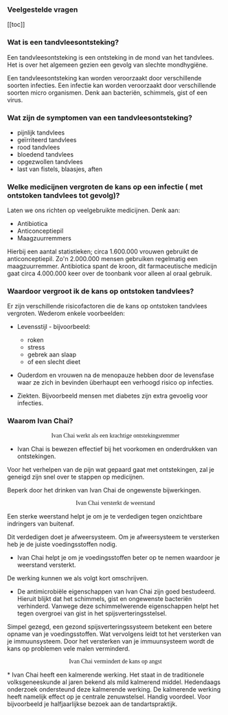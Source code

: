 ### Veelgestelde vragen

[[toc]]

### Wat is een tandvleesontsteking?

Een tandvleesontsteking is een ontsteking in de mond van het tandvlees. Het is over het algemeen gezien een gevolg van slechte mondhygiëne.

Een tandvleesontsteking kan worden veroorzaakt door verschillende soorten infecties. Een infectie kan worden veroorzaakt  door verschillende soorten micro organismen. Denk aan bacteriën, schimmels, gist of een virus.

### Wat zijn de symptomen van een tandvleesontsteking?

* pijnlijk tandvlees
* geïrriteerd tandvlees
* rood tandvlees
* bloedend tandvlees
* opgezwollen tandvlees
* last van fistels, blaasjes, aften

### Welke medicijnen vergroten de kans op een infectie ( met ontstoken tandvlees tot gevolg)?

Laten we ons richten op veelgebruikte medicijnen. Denk aan:
* Antibiotica
* Anticonceptiepil
* Maagzuurremmers

Hierbij een aantal statistieken; circa 1.600.000 vrouwen gebruikt de anticonceptiepil. Zo'n 2.000.000 mensen gebruiken regelmatig een maagzuurremmer. Antibiotica spant de kroon, dit farmaceutische medicijn gaat circa 4.000.000 keer over de toonbank voor alleen al oraal gebruik.

### Waardoor vergroot ik de kans op ontstoken tandvlees?

Er zijn verschillende risicofactoren die de kans op ontstoken tandvlees vergroten. Wederom enkele voorbeelden:

* Levensstijl - bijvoorbeeld:
  - roken
  - stress
  - gebrek aan slaap
  - of een slecht dieet

* Ouderdom en vrouwen na de menopauze hebben door de levensfase waar ze zich in bevinden überhaupt een verhoogd risico op infecties.

* Ziekten. Bijvoorbeeld mensen met diabetes zijn extra gevoelig voor infecties.

### Waarom Ivan Chai?

<p style="text-align: center; font-family:papyrus">Ivan Chai werkt als een krachtige ontstekingsremmer</p>

* Ivan Chai is bewezen effectief bij het voorkomen en onderdrukken van ontstekingen.

Voor het verhelpen van de pijn wat gepaard gaat met ontstekingen, zal je geneigd zijn snel over te stappen op medicijnen.

Beperk door het drinken van Ivan Chai de ongewenste bijwerkingen.

<p style="text-align: center; font-family:papyrus">Ivan Chai versterkt de weerstand</p>

Een sterke weerstand helpt je om je te verdedigen tegen onzichtbare indringers van buitenaf.

Dit verdedigen doet je afweersysteem. Om je afweersysteem te versterken heb je de juiste voedingsstoffen nodig.

* Ivan Chai helpt je om je voedingsstoffen beter op te nemen waardoor je weerstand versterkt.

De werking kunnen we als volgt kort omschrijven.

* De antimicrobiële eigenschappen van Ivan Chai zijn goed bestudeerd. Hieruit blijkt dat het schimmels, gist en ongewenste bacteriën verhinderd. Vanwege deze schimmelwerende eigenschappen helpt het tegen overgroei van gist in het spijsverteringsstelsel.

Simpel gezegd, een gezond spijsverteringssysteem betekent een betere opname van je voedingsstoffen.
Wat vervolgens leidt tot het versterken van je immuunsysteem. Door het versterken van je immuunsysteem wordt de kans op problemen vele malen verminderd.

<p style="text-align: center; font-family:papyrus">Ivan Chai vermindert de kans op angst</p>
* Ivan Chai heeft een kalmerende werking. Het staat in de traditionele volksgeneeskunde al jaren bekend als mild kalmerend middel. Hedendaags onderzoek ondersteund deze kalmerende werking. De kalmerende werking heeft namelijk effect op je centrale zenuwstelsel.
Handig voordeel. Voor bijvoorbeeld je halfjaarlijkse bezoek aan de tandartspraktijk.
